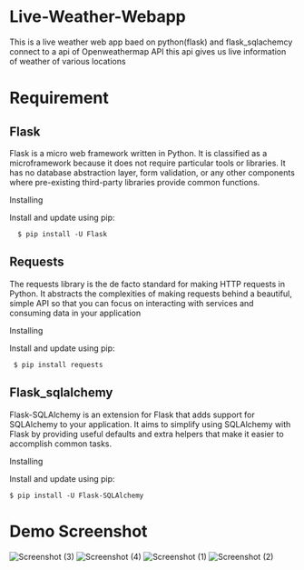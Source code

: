 # Live-Weather-Webapp
This is a live weather web app baed on python(flask) and flask_sqlachemcy connect to a api of   Openweathermap API this api gives us live information of weather of various locations

# Requirement
## Flask
   <p> Flask is a micro web framework written in Python. It is classified as a microframework because it does not require particular tools or libraries.
    It has no database   abstraction layer, form validation, or any other components where pre-existing third-party libraries provide common functions.</p>
    Installing
      <p>Install and update using pip:</p>
      
      $ pip install -U Flask
      
      
## Requests
  <p>The requests library is the de facto standard for making HTTP requests in Python. It abstracts the complexities of making requests behind a beautiful, simple API so that you can focus on interacting with services and consuming data in your application</p>
  Installing
    <p>Install and update using pip:</p>
    
     $ pip install requests
  
## Flask_sqlalchemy
  <p>Flask-SQLAlchemy is an extension for Flask that adds support for SQLAlchemy to your application. It aims to simplify using SQLAlchemy with Flask by providing useful defaults and extra helpers that make it easier to accomplish common tasks.</p>
    Installing
    <p>Install and update using pip:</p>
    
    $ pip install -U Flask-SQLAlchemy
    
    
    
 # Demo Screenshot
    
 ![Screenshot (3)](https://user-images.githubusercontent.com/52278696/132950356-639e5bf7-ca36-45bd-9cde-63e57ea547e1.png)
![Screenshot (4)](https://user-images.githubusercontent.com/52278696/132950360-3c677341-373d-4415-a30d-d4628db2960b.png)
![Screenshot (1)](https://user-images.githubusercontent.com/52278696/132950329-1fe5d405-978d-4cc5-8b48-962a029e3855.png)
![Screenshot (2)](https://user-images.githubusercontent.com/52278696/132950333-8f9afc2e-7670-4819-b8f8-cfd9a4ad7ffb.png)
